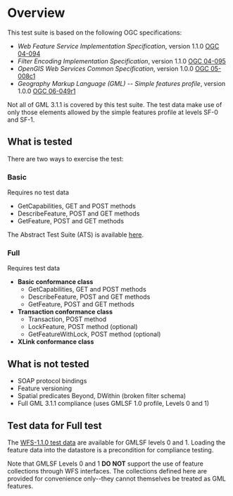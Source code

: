 # Overview

This test suite is based on the following OGC specifications:

  * _Web Feature Service Implementation Specification_, version 1.1.0 [OGC 04-094](https://portal.opengeospatial.org/files/?artifact_id=8339)
  * _Filter Encoding Implementation Specification_, version 1.1.0 [OGC 04-095](http://portal.opengeospatial.org/files/?artifact_id=8340)
  * _OpenGIS Web Services Common Specification_, version 1.0.0 [OGC 05-008c1](https://portal.opengeospatial.org/files/?artifact_id=8798)
  * _Geography Markup Language (GML) -- Simple features profile_, version 1.0.0 [OGC 06-049r1](http://portal.opengeospatial.org/files/?artifact_id=15201)

Not all of GML 3.1.1 is covered by this test suite. The test data make use of
only those elements allowed by the simple features profile at levels SF-0 and
SF-1.

## What is tested

There are two ways to exercise the test:

### Basic
Requires no test data 

* GetCapabilities, GET and POST methods
* DescribeFeature, POST and GET methods
* GetFeature, POST and GET methods
    
The Abstract Test Suite (ATS) is available [here](abstract-test-suite.html).   

### Full
Requires test data 

  * **Basic conformance class**
    * GetCapabilities, GET and POST methods
    * DescribeFeature, POST and GET methods
    * GetFeature, POST and GET methods
  * **Transaction conformance class**
    * Transaction, POST method
    * LockFeature, POST method (optional)
    * GetFeatureWithLock, POST method (optional)
  * **XLink conformance class**
  


## What is not tested

  * SOAP protocol bindings
  * Feature versioning
  * Spatial predicates Beyond, DWithin (broken filter schema)
  * Full GML 3.1.1 compliance (uses GMLSF 1.0 profile, Levels 0 and 1)

## Test data for Full test

The [WFS-1.1.0 test data](data-wfs-1.1.0.zip) are available for GMLSF levels 0
and 1. Loading the feature data into the datastore is a precondition for
compliance testing.

Note that GMLSF Levels 0 and 1 **DO NOT** support the use of feature
collections through WFS interfaces. The collections defined here are provided
for convenience only--they cannot themselves be treated as GML features.
